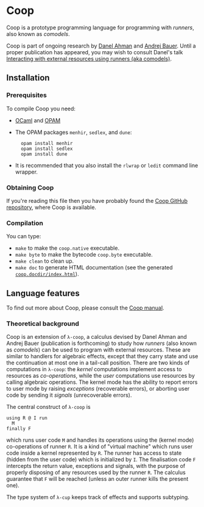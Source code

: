 # Coop

Coop is a prototype programming language for programming with *runners*, also known as *comodels*.

Coop is part of ongoing research by [Danel Ahman](https://danel.ahman.ee) and [Andrej
Bauer](http://www.andrej.com/). Until a proper publication has appeared, you may wish to
consult Danel's talk [Interacting with external resources using runners (aka
comodels)](https://danel.ahman.ee/talks/chocola19.pdf).


## Installation

### Prerequisites

To compile Coop you need:

* [OCaml](https://ocaml.org) and [OPAM](https://opam.ocaml.org)

* The OPAM packages `menhir`, `sedlex`, and `dune`:

        opam install menhir
        opam install sedlex
        opam install dune

* It is recommended that you also install the `rlwrap` or `ledit` command line wrapper.

### Obtaining Coop

If you're reading this file then you have probably found the [Coop GitHub
repository](https://github.com/andrejbauer/coop), where Coop is available.

### Compilation

You can type:

* `make` to make the `coop.native` executable.
* `make byte` to make the bytecode `coop.byte` executable.
* `make clean` to clean up.
* `make doc` to generate HTML documentation (see the generated [`coop.docdir/index.html`](coop.docdir/index.html)).

## Language features

To find out more about Coop, please consult the [Coop manual](./Manual.md).

### Theoretical background

Coop is an extension of `λ-coop`, a calculus devised by Danel Ahman and Andrej Bauer
(publication is forthcoming) to study how *runners* (also known as *comodels*) can be used
to program with external resources. These are similar to handlers for algebraic effects,
except that they carry state and use the continuation at most one in a tail-call position.
There are two kinds of computations in `λ-coop`: the *kernel* computations implement
access to resources as *co-operations*, while the *user* computations use resources by
calling algebraic operations. The kernel mode has the ability to report errors to user
mode by raising *exceptions* (recoverable errors), or aborting user code by sending it
*signals* (unrecoverable errors).

The central construct of `λ-coop` is

    using R @ I run
      M
    finally F

which runs user code `M` and handles its operations using the (kernel mode) co-operations
of runner `R`. It is a kind of "virtual machine" which runs user code inside a kernel
represented by `R`. The runner has access to state (hidden from the user code) which is
initialized by `I`. The finalisation code `F` intercepts the return value, exceptions and
signals, with the purpose of properly disposing of any resources used by the runner `R`.
The calculus guarantee that `F` will be reached (unless an outer runner kills the present
one).

The type system of `λ-cup` keeps track of effects and supports subtyping.

